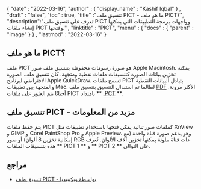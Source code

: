 {
  "date" : "2022-03-16",
  "author" : {
    "display_name" : "Kashif Iqbal"
} ,
  "draft" : "false",
  "toc" : true,
  "title" :"تنسيق ملف PICT - ما هو ملف PICT؟",
  "description":"تعرف على تنسيق ملف PICT وواجهات برمجة التطبيقات التي يمكنها إنشاء ملفات PICT وفتحها." ,
  "linktitle" : "PICT",
  "menu" : {
    "docs" : {
      "parent" : "image"
}
} ,
  "lastmod" : "2022-03-16"
}

## ما هو ملف PICT؟

ملف PICT هو صورة رسومات محفوظة بتنسيق ملف صور Apple Macintosh. يمكنه تخزين بيانات الصورة كتنسيقات ملفات نقطية ومتجهة. كان تنسيق ملف الصورة الافتراضي لبرنامج Apple QuickDraw. تسمح ملفات PICT بتبادل البيانات النقطية والمتجهة بين تطبيقات Mac. لطالما تم استبدال التنسيق بتنسيق ملف [PDF](/ar/pdf/) الأكثر مرونة. أحيانًا يتم العثور على ملفات PICT بامتداد ** [.PCT](/ar/image/pct/) **.

## تنسيق ملف PICT - مزيد من المعلومات

يتم حفظ ملفات PICT كملفات صور ثنائية يمكن فتحها باستخدام تطبيقات مثل XnView و GIMP و Corel PaintShop Pro و Apple Preview. وهو يدعم صورة قناة واحدة (مع إمكانية تخزين 8 ألوان) أو صور RGB ذات قناة ملونة يمكنها تخزين آلاف الألوان. تُعرف هذه بتنسيقات الملفات ** PICT 1 ** و ** PICT 2 ** على التوالي.

## مراجع

* [تنسيق ملف PICT - بواسطة ويكيبيديا](https://en.wikipedia.org/wiki/PICT)

